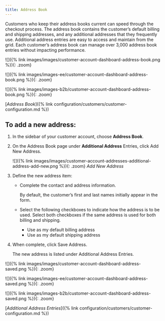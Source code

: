 ```yaml
---
title: Address Book
---
```


Customers who keep their address books current can speed through the checkout process. The address book contains the customer’s default billing and shipping addresses, and any additional addresses that they frequently use. Additional address entries are easy to access and maintain from the grid. Each customer’s address book can manage over 3,000 address book entries without impacting performance.

<!--{% if "Default.CE Only" contains site.edition %}-->
![]({% link images/images/customer-account-dashboard-address-book.png %}){: .zoom}
<!--{% endif %}-->
<!--{% if "Default.EE Only" contains site.edition %}-->
![]({% link images/images-ee/customer-account-dashboard-address-book.png %}){: .zoom}
<!--{% endif %}-->
<!--{% if "Default.B2B Only" contains site.edition %}-->
![]({% link images/images-b2b/customer-account-dashboard-address-book.png %}){: .zoom}
<!--{% endif %}-->
[_Address Book_]({% link configuration/customers/customer-configuration.md %})

## To add a new address:

1. In the sidebar of your customer account, choose **Address Book**.

1. On the Address Book page under **Additional Address** Entries, click <span class="btn">Add New Address</span>.

    ![]({% link images/images/customer-account-addresses-additional-address-add-new.png %}){: .zoom}
    _Add New Address_

1. Define the new address item:

    - Complete the contact and address information.

      By default, the customer’s first and last names initially appear in the form.

    - Select the following checkboxes to indicate how the address is to be used. Select both checkboxes if the same address is used for both billing and shipping.

      - Use as my default billing address
      - Use as my default shipping address

1. When complete, click <span class="btn">Save Address</span>.

    The new address is listed under Additional Address Entries.

<!--{% if "Default.CE Only" contains site.edition %}-->
![]({% link images/images/customer-account-dashboard-address-saved.png %}){: .zoom}
<!--{% endif %}-->
<!--{% if "Default.EE Only" contains site.edition %}-->
![]({% link images/images-ee/customer-account-dashboard-address-saved.png %}){: .zoom}
<!--{% endif %}-->
<!--{% if "Default.B2B Only" contains site.edition %}-->
![]({% link images/images-b2b/customer-account-dashboard-address-saved.png %}){: .zoom}
<!--{% endif %}-->
[_Additional Address Entries_]({% link configuration/customers/customer-configuration.md %})
